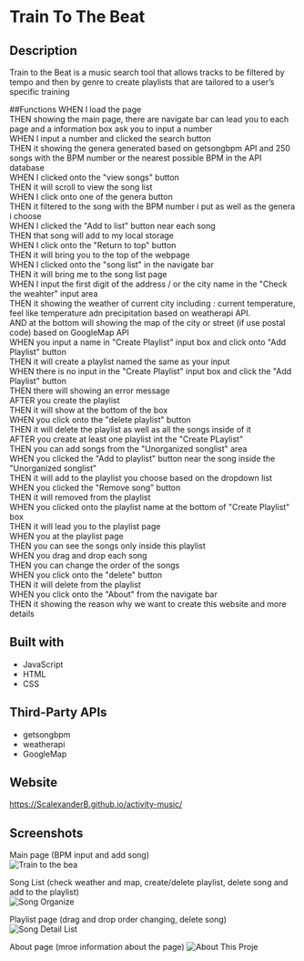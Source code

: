 # Train To The Beat

## Description

Train to the Beat is a music search tool that allows tracks to be filtered by tempo and then by genre 
to create playlists that are tailored to a user’s specific training

##Functions
WHEN I load the page <br/>
THEN showing the main page, there are navigate bar can lead you to each page and a information box ask you to input a number <br/>
WHEN I input a number and clicked the search button <br/>
THEN it showing the genera generated based on getsongbpm API and 250 songs with the BPM number or the nearest possible BPM in the API database <br/>
WHEN I clicked onto the "view songs" button <br/>
THEN it will scroll to view the song list <br/>
WHEN I click onto one of the genera button <br/>
THEN it filtered to the song with the BPM number i put as well as the genera i choose <br/>
WHEN I clicked the "Add to list" button near each song<br/>
THEN that song will add to my local storage <br/>
WHEN I click onto the "Return to top" button <br/>
THEN it will bring you to the top of the webpage <br/>
WHEN I clicked onto the "song list" in the navigate bar <br/>
THEN it will bring me to the song list page<br/>
WHEN I input the first digit of the address / or the city name in the "Check the weahter" input area <br/>
THEN it showing the weather of current city including : current temperature, feel like temperature adn precipitation based on weatherapi API. <br/>
AND at the bottom will showing the map of the city or street (if use postal code) based on GoogleMap API <br/>
WHEN you input a name in "Create Playlist" input box and click onto "Add Playlist" button <br/>
THEN it will create a playlist named the same as your input<br/>
WHEN there is no input in the "Create Playlist" input box and click the "Add Playlist" button <br/>
THEN there will showing an error message <br/>
AFTER you create the playlist <br/>
THEN it will show at the bottom of the box <br/>
WHEN you click onto the "delete playlist" button<br/>
THEN it will delete the playlist as well as all the songs inside of it<br/>
AFTER you create at least one playlist int the "Create PLaylist" <br/>
THEN you can add songs from the "Unorganized songlist" area<br/>
WHEN you clicked the "Add to playlist" button near the song inside the "Unorganized songlist"<br/>
THEN it will add to the playlist you choose based on the dropdown list <br/>
WHEN you clicked the "Remove song" button <br/>
THEN it will removed from the playlist <br/>
WHEN you clicked onto the playlist name at the bottom of "Create Playlist" box <br/>
THEN it will lead you to the playlist page<br/>
WHEN you at the playlist page<br/>
THEN you can see the songs only inside this playlist <br/>
WHEN you drag and drop each song <br/>
THEN you can change the order of the songs <br/>
WHEN you click onto the "delete" button <br/>
THEN it will delete from the playlist <br/>
WHEN you click onto the "About" from the navigate bar <br/>
THEN it showing the reason why we want to create this website and more details <br/>
## Built with

* JavaScript
* HTML
* CSS

## Third-Party APIs

* getsongbpm
* weatherapi
* GoogleMap

## Website

https://ScalexanderB.github.io/activity-music/

## Screenshots
Main page (BPM input and add song)<br/>
![Train to the bea](https://user-images.githubusercontent.com/39717428/136639037-129d7805-8c19-4066-b4cb-97d6c14251e7.png)<br/>

Song List (check weather and map, create/delete playlist, delete song and add to the playlist)<br/>
![Song Organize](https://user-images.githubusercontent.com/39717428/136639044-b2edde0e-7720-4d90-b0b9-d4a61d7f7fc3.png)<br/>

Playlist page (drag and drop order changing, delete song)
![Song Detail List](https://user-images.githubusercontent.com/39717428/136639040-adeb1520-6538-419b-a88e-5ddada48b829.png)<br/>

About page (mroe information about the page)
![About This Proje](https://user-images.githubusercontent.com/39717428/136639338-14431851-fb1b-4506-94f6-10d533b45325.png)
 
